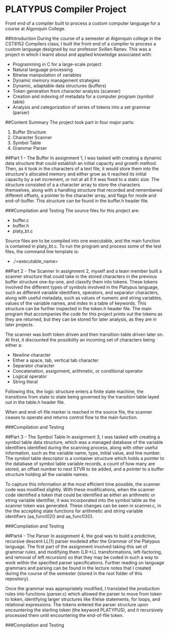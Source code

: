 # PLATYPUS Compiler Project
Front end of a compiler built to process a custom computer language for a course at Algonquin College.

##Introduction
During the course of a semester at Algonquin college in the CST8152 Compilers class, I built the front end of a compiler to process a custom language designed by our professor Svillen Ranev. This was a project in which I learnt about and applied knowledge associated with:
  - Programming in C for a large-scale project
  - Natural language processing
  - Bitwise manipulation of variables
  - Dynamic memory management strategies
  - Dynamic, adaptable data structures (buffers)
  - Token generation from character analysis (scanner)
  - Creation and indexing of metadata for a computer program (symbol table)
  - Analysis and categorization of series of tokens into a set grammar (parser)
  
##Content Summary
The project took part in four major parts:
  1. Buffer Structure
  2. Character Scanner
  3. Symbol Table
  4. Grammar Parser

##Part 1 - The Buffer
In assignment 1, I was tasked with creating a dynamic data structure that could establish an initial capacity and growth method. Then, as it took in the characters of a text file, it would store them into the structure's allocated memory and either grow as it reached its initial capacity by a set increment, or not at all if it was fixed to a static size. The structure consisted of a a character array to store the characters themselves, along with a handling structure that recorded and remembered different offsets, a pointer to the character array, and flags for mode and end-of-buffer. This structure can be found in the buffer.h header file.

###Compilation and Testing
The source files for this project are:
  - buffer.c
  - buffer.h
  - platy_bt.c
 
Source files are to be compiled into one executable, and the main function is contained in platy_bt.c. To run the program and process some of the test files, the command line template is:

  - ./\<executable_name> 

##Part 2 - The Scanner
In assignment 2, myself and a team member built a scanner structure that could take in the stored characters in the previous buffer structure one-by-one, and classify them into tokens. These tokens involved the different types of symbols involved in the Platypus language, such as different variable identifiers, operators, and separator characters, along with useful metadata, such as values of numeric and string variables, values of the variable names, and index in a table of keywords. This structure can be further inspected in the token.h header file. The main program that accompanies the code for this project prints out the tokens as they are returned, but they can be stored for later analysis, as they are in later projects.

The scanner was both token driven and then transition-table driven later on. At first, it discounted the possibility an incoming set of characters being either a:
  - Newline character
  - Either a space, tab, vertical tab character
  - Separator character
  - Concatenation, assignment, arithmetic, or conditional operator
  - Logical operator
  - String literal
  
Following this, the logic structure enters a finite state machine, the transitions from state to state being governed by the transition table layed out in the table.h header file.

When and end-of-file marker is reached in the source file, the scanner ceases to operate and returns control flow to the main function.

###Compilation and Testing

##Part 3 - The Symbol Table
In assignment 3, I was tasked with creating a symbol table data structure, which was a managed database of the variable identifiers identified during the scanning process, along with other useful information, such as the variable name, type, initial value, and line number. The symbol table descriptor is a container structure which holds a pointer to the database of symbol table variable records, a count of how many are stored, an offset number to next STVR to be added, and a pointer to a buffer structure holding all the variable names.

To capture this information at the most efficient time possible, the scanner code was modified slightly. With these modifications, when the scanner code identified a token that could be identified as either an arithmetic or string variable identifier, it was incorporated into the symbol table as the scanner token was generated. These changes can be seen in scanner.c, in the the accepting state functions for arithmetic and string variable identifiers (aa_funct02() and aa_func03()).

###Compilation and Testing

##Part4 - The Parser
In assignment 4, the goal was to build a predictive, recursive descent LL(1) parser modeled after the Grammar of the Platypus language. The first part of the assignment involved taking this set of grammar rules, and modifying them (LR->LL transformations, left-factoring, and removal of left recursion) so that they may be coded in such a way to work within the specified parser specifications. Further reading on language grammars and parsing can be found in the lecture notes that I created during the course of the semester (stored in the root folder of this repository).

Once the grammar was appropriately modified, I translated the production rules into functions (parser.c) which allowed the parser to move from token to token, identifying larger structures like if/else statements, for loops, and relational expressions. The tokens entered the parser structure upon encountering the starting token (the keyword PLATYPUS), and it recursively processed them until encountering the end-of-file token.

###Compilation and Testing
